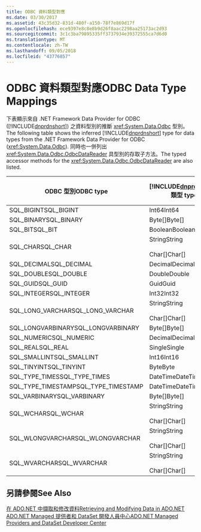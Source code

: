 ```yaml
---
title: ODBC 資料類型對應
ms.date: 03/30/2017
ms.assetid: 43c35d32-831d-480f-a150-78f7e869d17f
ms.openlocfilehash: ece9397e8c8e8b9d26f8aac2298aa25173ac2d93
ms.sourcegitcommit: 3c1c3ba79895335ff3737934e39372555ca7d6d0
ms.translationtype: MT
ms.contentlocale: zh-TW
ms.lasthandoff: 09/05/2018
ms.locfileid: "43776857"
---
```

# <a name="odbc-data-type-mappings"></a><span data-ttu-id="cb4f1-102">ODBC 資料類型對應</span><span class="sxs-lookup"><span data-stu-id="cb4f1-102">ODBC Data Type Mappings</span></span>
<span data-ttu-id="cb4f1-103">下表顯示來自 .NET Framework Data Provider for ODBC ([!INCLUDE[dnprdnshort](../../../../includes/dnprdnshort-md.md)]) 之資料型別的推斷 <xref:System.Data.Odbc> 型別。</span><span class="sxs-lookup"><span data-stu-id="cb4f1-103">The following table shows the inferred [!INCLUDE[dnprdnshort](../../../../includes/dnprdnshort-md.md)] type for data types from the .NET Framework Data Provider for ODBC (<xref:System.Data.Odbc>).</span></span> <span data-ttu-id="cb4f1-104">同時也一併列出 <xref:System.Data.Odbc.OdbcDataReader> 具型別的存取子方法。</span><span class="sxs-lookup"><span data-stu-id="cb4f1-104">The typed accessor methods for the <xref:System.Data.Odbc.OdbcDataReader> are also listed.</span></span>  
  
|<span data-ttu-id="cb4f1-105">ODBC 型別</span><span class="sxs-lookup"><span data-stu-id="cb4f1-105">ODBC type</span></span>|[!INCLUDE[dnprdnshort](../../../../includes/dnprdnshort-md.md)]<span data-ttu-id="cb4f1-106"> 類型</span><span class="sxs-lookup"><span data-stu-id="cb4f1-106"> type</span></span>|[!INCLUDE[dnprdnshort](../../../../includes/dnprdnshort-md.md)]<span data-ttu-id="cb4f1-107"> 具型別的存取子</span><span class="sxs-lookup"><span data-stu-id="cb4f1-107"> typed accessor</span></span>|  
|---------------|----------------------------------------------------------------------|--------------------------------------------------------------------------------|  
|<span data-ttu-id="cb4f1-108">SQL_BIGINT</span><span class="sxs-lookup"><span data-stu-id="cb4f1-108">SQL_BIGINT</span></span>|<span data-ttu-id="cb4f1-109">Int64</span><span class="sxs-lookup"><span data-stu-id="cb4f1-109">Int64</span></span>|<span data-ttu-id="cb4f1-110">GetInt64()</span><span class="sxs-lookup"><span data-stu-id="cb4f1-110">GetInt64()</span></span>|  
|<span data-ttu-id="cb4f1-111">SQL_BINARY</span><span class="sxs-lookup"><span data-stu-id="cb4f1-111">SQL_BINARY</span></span>|<span data-ttu-id="cb4f1-112">Byte[]</span><span class="sxs-lookup"><span data-stu-id="cb4f1-112">Byte[]</span></span>|<span data-ttu-id="cb4f1-113">GetBytes()</span><span class="sxs-lookup"><span data-stu-id="cb4f1-113">GetBytes()</span></span>|  
|<span data-ttu-id="cb4f1-114">SQL_BIT</span><span class="sxs-lookup"><span data-stu-id="cb4f1-114">SQL_BIT</span></span>|<span data-ttu-id="cb4f1-115">Boolean</span><span class="sxs-lookup"><span data-stu-id="cb4f1-115">Boolean</span></span>|<span data-ttu-id="cb4f1-116">GetBoolean()</span><span class="sxs-lookup"><span data-stu-id="cb4f1-116">GetBoolean()</span></span>|  
|<span data-ttu-id="cb4f1-117">SQL_CHAR</span><span class="sxs-lookup"><span data-stu-id="cb4f1-117">SQL_CHAR</span></span>|<span data-ttu-id="cb4f1-118">String</span><span class="sxs-lookup"><span data-stu-id="cb4f1-118">String</span></span><br /><br /> <span data-ttu-id="cb4f1-119">Char[]</span><span class="sxs-lookup"><span data-stu-id="cb4f1-119">Char[]</span></span>|<span data-ttu-id="cb4f1-120">GetString()</span><span class="sxs-lookup"><span data-stu-id="cb4f1-120">GetString()</span></span><br /><br /> <span data-ttu-id="cb4f1-121">GetChars()</span><span class="sxs-lookup"><span data-stu-id="cb4f1-121">GetChars()</span></span>|  
|<span data-ttu-id="cb4f1-122">SQL_DECIMAL</span><span class="sxs-lookup"><span data-stu-id="cb4f1-122">SQL_DECIMAL</span></span>|<span data-ttu-id="cb4f1-123">Decimal</span><span class="sxs-lookup"><span data-stu-id="cb4f1-123">Decimal</span></span>|<span data-ttu-id="cb4f1-124">GetDecimal()</span><span class="sxs-lookup"><span data-stu-id="cb4f1-124">GetDecimal()</span></span>|  
|<span data-ttu-id="cb4f1-125">SQL_DOUBLE</span><span class="sxs-lookup"><span data-stu-id="cb4f1-125">SQL_DOUBLE</span></span>|<span data-ttu-id="cb4f1-126">Double</span><span class="sxs-lookup"><span data-stu-id="cb4f1-126">Double</span></span>|<span data-ttu-id="cb4f1-127">GetDouble()</span><span class="sxs-lookup"><span data-stu-id="cb4f1-127">GetDouble()</span></span>|  
|<span data-ttu-id="cb4f1-128">SQL_GUID</span><span class="sxs-lookup"><span data-stu-id="cb4f1-128">SQL_GUID</span></span>|<span data-ttu-id="cb4f1-129">Guid</span><span class="sxs-lookup"><span data-stu-id="cb4f1-129">Guid</span></span>|<span data-ttu-id="cb4f1-130">GetGuid()</span><span class="sxs-lookup"><span data-stu-id="cb4f1-130">GetGuid()</span></span>|  
|<span data-ttu-id="cb4f1-131">SQL_INTEGER</span><span class="sxs-lookup"><span data-stu-id="cb4f1-131">SQL_INTEGER</span></span>|<span data-ttu-id="cb4f1-132">Int32</span><span class="sxs-lookup"><span data-stu-id="cb4f1-132">Int32</span></span>|<span data-ttu-id="cb4f1-133">GetInt32()</span><span class="sxs-lookup"><span data-stu-id="cb4f1-133">GetInt32()</span></span>|  
|<span data-ttu-id="cb4f1-134">SQL_LONG_VARCHAR</span><span class="sxs-lookup"><span data-stu-id="cb4f1-134">SQL_LONG_VARCHAR</span></span>|<span data-ttu-id="cb4f1-135">String</span><span class="sxs-lookup"><span data-stu-id="cb4f1-135">String</span></span><br /><br /> <span data-ttu-id="cb4f1-136">Char[]</span><span class="sxs-lookup"><span data-stu-id="cb4f1-136">Char[]</span></span>|<span data-ttu-id="cb4f1-137">GetString()</span><span class="sxs-lookup"><span data-stu-id="cb4f1-137">GetString()</span></span><br /><br /> <span data-ttu-id="cb4f1-138">GetChars()</span><span class="sxs-lookup"><span data-stu-id="cb4f1-138">GetChars()</span></span>|  
|<span data-ttu-id="cb4f1-139">SQL_LONGVARBINARY</span><span class="sxs-lookup"><span data-stu-id="cb4f1-139">SQL_LONGVARBINARY</span></span>|<span data-ttu-id="cb4f1-140">Byte[]</span><span class="sxs-lookup"><span data-stu-id="cb4f1-140">Byte[]</span></span>|<span data-ttu-id="cb4f1-141">GetBytes()</span><span class="sxs-lookup"><span data-stu-id="cb4f1-141">GetBytes()</span></span>|  
|<span data-ttu-id="cb4f1-142">SQL_NUMERIC</span><span class="sxs-lookup"><span data-stu-id="cb4f1-142">SQL_NUMERIC</span></span>|<span data-ttu-id="cb4f1-143">Decimal</span><span class="sxs-lookup"><span data-stu-id="cb4f1-143">Decimal</span></span>|<span data-ttu-id="cb4f1-144">GetDecimal()</span><span class="sxs-lookup"><span data-stu-id="cb4f1-144">GetDecimal()</span></span>|  
|<span data-ttu-id="cb4f1-145">SQL_REAL</span><span class="sxs-lookup"><span data-stu-id="cb4f1-145">SQL_REAL</span></span>|<span data-ttu-id="cb4f1-146">Single</span><span class="sxs-lookup"><span data-stu-id="cb4f1-146">Single</span></span>|<span data-ttu-id="cb4f1-147">GetFloat()</span><span class="sxs-lookup"><span data-stu-id="cb4f1-147">GetFloat()</span></span>|  
|<span data-ttu-id="cb4f1-148">SQL_SMALLINT</span><span class="sxs-lookup"><span data-stu-id="cb4f1-148">SQL_SMALLINT</span></span>|<span data-ttu-id="cb4f1-149">Int16</span><span class="sxs-lookup"><span data-stu-id="cb4f1-149">Int16</span></span>|<span data-ttu-id="cb4f1-150">GetInt16()</span><span class="sxs-lookup"><span data-stu-id="cb4f1-150">GetInt16()</span></span>|  
|<span data-ttu-id="cb4f1-151">SQL_TINYINT</span><span class="sxs-lookup"><span data-stu-id="cb4f1-151">SQL_TINYINT</span></span>|<span data-ttu-id="cb4f1-152">Byte</span><span class="sxs-lookup"><span data-stu-id="cb4f1-152">Byte</span></span>|<span data-ttu-id="cb4f1-153">GetByte()</span><span class="sxs-lookup"><span data-stu-id="cb4f1-153">GetByte()</span></span>|  
|<span data-ttu-id="cb4f1-154">SQL_TYPE_TIMES</span><span class="sxs-lookup"><span data-stu-id="cb4f1-154">SQL_TYPE_TIMES</span></span>|<span data-ttu-id="cb4f1-155">DateTime</span><span class="sxs-lookup"><span data-stu-id="cb4f1-155">DateTime</span></span>|<span data-ttu-id="cb4f1-156">GetDateTime()</span><span class="sxs-lookup"><span data-stu-id="cb4f1-156">GetDateTime()</span></span>|  
|<span data-ttu-id="cb4f1-157">SQL_TYPE_TIMESTAMP</span><span class="sxs-lookup"><span data-stu-id="cb4f1-157">SQL_TYPE_TIMESTAMP</span></span>|<span data-ttu-id="cb4f1-158">DateTime</span><span class="sxs-lookup"><span data-stu-id="cb4f1-158">DateTime</span></span>|<span data-ttu-id="cb4f1-159">GetDateTime()</span><span class="sxs-lookup"><span data-stu-id="cb4f1-159">GetDateTime()</span></span>|  
|<span data-ttu-id="cb4f1-160">SQL_VARBINARY</span><span class="sxs-lookup"><span data-stu-id="cb4f1-160">SQL_VARBINARY</span></span>|<span data-ttu-id="cb4f1-161">Byte[]</span><span class="sxs-lookup"><span data-stu-id="cb4f1-161">Byte[]</span></span>|<span data-ttu-id="cb4f1-162">GetBytes()</span><span class="sxs-lookup"><span data-stu-id="cb4f1-162">GetBytes()</span></span>|  
|<span data-ttu-id="cb4f1-163">SQL_WCHAR</span><span class="sxs-lookup"><span data-stu-id="cb4f1-163">SQL_WCHAR</span></span>|<span data-ttu-id="cb4f1-164">String</span><span class="sxs-lookup"><span data-stu-id="cb4f1-164">String</span></span><br /><br /> <span data-ttu-id="cb4f1-165">Char[]</span><span class="sxs-lookup"><span data-stu-id="cb4f1-165">Char[]</span></span>|<span data-ttu-id="cb4f1-166">GetString()</span><span class="sxs-lookup"><span data-stu-id="cb4f1-166">GetString()</span></span><br /><br /> <span data-ttu-id="cb4f1-167">GetChars()</span><span class="sxs-lookup"><span data-stu-id="cb4f1-167">GetChars()</span></span>|  
|<span data-ttu-id="cb4f1-168">SQL_WLONGVARCHAR</span><span class="sxs-lookup"><span data-stu-id="cb4f1-168">SQL_WLONGVARCHAR</span></span>|<span data-ttu-id="cb4f1-169">String</span><span class="sxs-lookup"><span data-stu-id="cb4f1-169">String</span></span><br /><br /> <span data-ttu-id="cb4f1-170">Char[]</span><span class="sxs-lookup"><span data-stu-id="cb4f1-170">Char[]</span></span>|<span data-ttu-id="cb4f1-171">GetString()</span><span class="sxs-lookup"><span data-stu-id="cb4f1-171">GetString()</span></span><br /><br /> <span data-ttu-id="cb4f1-172">GetChars()</span><span class="sxs-lookup"><span data-stu-id="cb4f1-172">GetChars()</span></span>|  
|<span data-ttu-id="cb4f1-173">SQL_WVARCHAR</span><span class="sxs-lookup"><span data-stu-id="cb4f1-173">SQL_WVARCHAR</span></span>|<span data-ttu-id="cb4f1-174">String</span><span class="sxs-lookup"><span data-stu-id="cb4f1-174">String</span></span><br /><br /> <span data-ttu-id="cb4f1-175">Char[]</span><span class="sxs-lookup"><span data-stu-id="cb4f1-175">Char[]</span></span>|<span data-ttu-id="cb4f1-176">GetString()</span><span class="sxs-lookup"><span data-stu-id="cb4f1-176">GetString()</span></span><br /><br /> <span data-ttu-id="cb4f1-177">GetChars()</span><span class="sxs-lookup"><span data-stu-id="cb4f1-177">GetChars()</span></span>|  
  
## <a name="see-also"></a><span data-ttu-id="cb4f1-178">另請參閱</span><span class="sxs-lookup"><span data-stu-id="cb4f1-178">See Also</span></span>  
 [<span data-ttu-id="cb4f1-179">在 ADO.NET 中擷取和修改資料</span><span class="sxs-lookup"><span data-stu-id="cb4f1-179">Retrieving and Modifying Data in ADO.NET</span></span>](../../../../docs/framework/data/adonet/retrieving-and-modifying-data.md)  
 [<span data-ttu-id="cb4f1-180">ADO.NET Managed 提供者和 DataSet 開發人員中心</span><span class="sxs-lookup"><span data-stu-id="cb4f1-180">ADO.NET Managed Providers and DataSet Developer Center</span></span>](https://go.microsoft.com/fwlink/?LinkId=217917)
